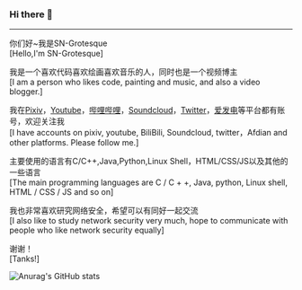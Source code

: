 ### Hi there 👋

<hr>

你们好~我是SN-Grotesque<br>[Hello,I'm SN-Grotesque]

我是一个喜欢代码喜欢绘画喜欢音乐的人，同时也是一个视频博主<br>[I am a person who likes code, painting and music, and also a video blogger.]

我在<a href="https://www.pixiv.net/users/38279179">Pixiv</a>，<a href="https://www.youtube.com/channel/UCITRiFd37VZS8y4vjW2pfYQ/featured">Youtube</a>，<a href="https://space.bilibili.com/27958784">哔哩哔哩</a>，<a href="https://soundcloud.com/sngrotesque">Soundcloud</a>，<a href="https://twitter.com/SNGOfficial4">Twitter</a>，<a href="https://afdian.net/@sngrotesque">爱发电</a>等平台都有账号，欢迎关注我<br>[I have accounts on pixiv, youtube, BiliBili, Soundcloud, twitter，Afdian and other platforms. Please follow me.]

主要使用的语言有C/C++,Java,Python,Linux Shell，HTML/CSS/JS以及其他的一些语言<br>[The main programming languages are C / C + +, Java, python, Linux shell, HTML / CSS / JS and so on]

我也非常喜欢研究网络安全，希望可以有同好一起交流<br>[I also like to study network security very much, hope to communicate with people who like network security equally]

谢谢！<br>[Tanks!]

![Anurag's GitHub stats](https://github-readme-stats.vercel.app/api?username=sngrotesque&count_private=true&theme=cobalt&show_icons=true)

<!--
**sngrotesque/sngrotesque** is a ✨ _special_ ✨ repository because its `README.md` (this file) appears on your GitHub profile.

Here are some ideas to get you started:

- 🔭 I’m currently working on ...
- 🌱 I’m currently learning ...
- 👯 I’m looking to collaborate on ...
- 🤔 I’m looking for help with ...
- 💬 Ask me about ...
- 📫 How to reach me: ...
- 😄 Pronouns: ...
- ⚡ Fun fact: ...
-->
